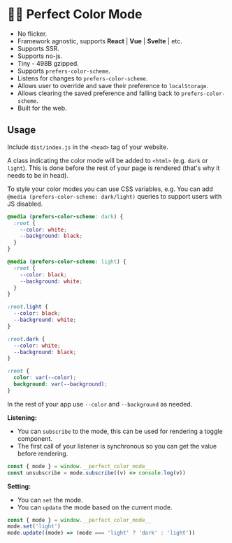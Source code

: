 # 🌚🌝 Perfect Color Mode

- No flicker.
- Framework agnostic, supports **React** | **Vue** | **Svelte** | etc.
- Supports SSR.
- Supports no-js.
- Tiny - 498B gzipped.
- Supports `prefers-color-scheme`.
- Listens for changes to `prefers-color-scheme`.
- Allows user to override and save their preference to `localStorage`.
- Allows clearing the saved preference and falling back to `prefers-color-scheme`.
- Built for the web.

## Usage

Include `dist/index.js` in the `<head>` tag of your website.

A class indicating the color mode will be added to `<html>` (e.g. `dark` or `light`).
This is done before the rest of your page is rendered (that's why it needs to be in head).

To style your color modes you can use CSS variables, e.g.
You can add `@media (prefers-color-scheme: dark/light)` queries to support users with JS disabled.

```css
@media (prefers-color-scheme: dark) {
  :root {
    --color: white;
    --background: black;
  }
}

@media (prefers-color-scheme: light) {
  :root {
    --color: black;
    --background: white;
  }
}

:root.light {
  --color: black;
  --background: white;
}

:root.dark {
  --color: white;
  --background: black;
}

:root {
  color: var(--color);
  background: var(--background);
}
```

In the rest of your app use `--color` and `--background` as needed.

**Listening:**

- You can `subscribe` to the mode, this can be used for rendering a toggle component.
- The first call of your listener is synchronous so you can get the value before rendering.

```js
const { mode } = window.__perfect_color_mode__
const unsubscribe = mode.subscribe((v) => console.log(v))
```

**Setting:**

- You can `set` the mode.
- You can `update` the mode based on the current mode.

```js
const { mode } = window.__perfect_color_mode__
mode.set('light')
mode.update((mode) => (mode === 'light' ? 'dark' : 'light'))
```
